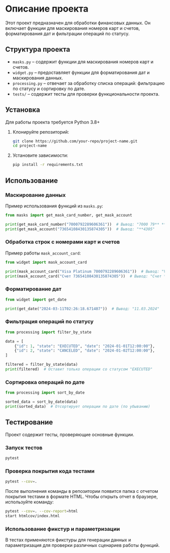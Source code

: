 # Описание проекта

Этот проект предназначен для обработки финансовых данных. Он включает функции для маскирования номеров карт и счетов, форматирования дат и фильтрации операций по статусу.

## Структура проекта

- `masks.py` – содержит функции для маскирования номеров карт и счетов.
- `widget.py` – предоставляет функции для форматирования дат и маскирования данных.
- `processing.py` – отвечает за обработку списка операций: фильтрацию по статусу и сортировку по дате.
- `tests/` – содержит тесты для проверки функциональности проекта.

## Установка

Для работы проекта требуется Python 3.8+

1. Клонируйте репозиторий:
   ```sh
   git clone https://github.com/your-repo/project-name.git
   cd project-name
   ```
2. Установите зависимости:
   ```sh
   pip install -r requirements.txt
   ```

## Использование

### Маскирование данных

Пример использования функций из `masks.py`:

```python
from masks import get_mask_card_number, get_mask_account

print(get_mask_card_number("7000792289606361"))  # Вывод: "7000 79** **** 6361"
print(get_mask_account("73654108430135874305"))  # Вывод: "**4305"
```

### Обработка строк с номерами карт и счетов

Пример работы `mask_account_card`:

```python
from widget import mask_account_card

print(mask_account_card("Visa Platinum 7000792289606361"))  # Вывод: "Visa Platinum 7000 **** **** 6361"
print(mask_account_card("Счет 73654108430135874305"))  # Вывод: "Счет **4305"
```

### Форматирование дат

```python
from widget import get_date

print(get_date("2024-03-11T02:26:18.671407"))  # Вывод: "11.03.2024"
```

### Фильтрация операций по статусу

```python
from processing import filter_by_state

data = [
    {"id": 1, "state": "EXECUTED", "date": "2024-01-01T12:00:00"},
    {"id": 2, "state": "CANCELED", "date": "2024-01-02T12:00:00"},
]

filtered = filter_by_state(data)
print(filtered)  # Оставит только операции со статусом "EXECUTED"
```

### Сортировка операций по дате

```python
from processing import sort_by_date

sorted_data = sort_by_date(data)
print(sorted_data)  # Отсортирует операции по дате (по убыванию)
```

## Тестирование

Проект содержит тесты, проверяющие основные функции.

### Запуск тестов

```sh
pytest
```

### Проверка покрытия кода тестами

```sh
pytest --cov=.
```

После выполнения команды в репозитории появится папка с отчетом покрытия тестами в формате HTML. Чтобы открыть отчет в браузере, используйте команду:

```sh
pytest --cov=. --cov-report=html
start htmlcov/index.html
```

### Использование фикстур и параметризации

В тестах применяются фикстуры для генерации данных и параметризация для проверки различных сценариев работы функций.
